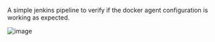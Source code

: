 A simple jenkins pipeline to verify if the docker agent configuration is working as expected.

![image](https://github.com/user-attachments/assets/8d4b99f2-8a73-48a5-abfd-e6bb7203cf01)



